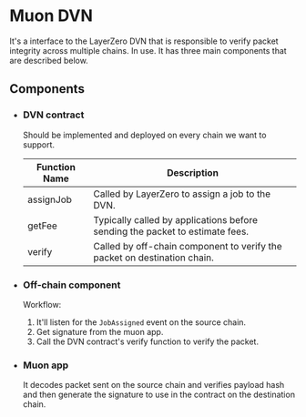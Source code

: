 # Muon DVN

It's a interface to the LayerZero DVN that is responsible to verify packet integrity across multiple chains. In use.
It has three main components that are described below.

## Components
- ### DVN contract
  Should be implemented and deployed on every chain we want to support.
  
  | Function Name | Description |
  | --- | --- |
  | assignJob | Called by LayerZero to assign a job to the DVN. |
  | getFee | Typically called by applications before sending the packet to estimate fees. |
  | verify | Called by off-chain component to verify the packet on destination chain. |

- ### Off-chain component
  Workflow:<br/>
  1. It'll listen for the `JobAssigned` event on the source chain.
  2. Get signature from the muon app.
  3. Call the DVN contract's verify function to verify the packet.

- ### Muon app
  It decodes packet sent on the source chain and verifies payload hash and then generate the signature to use in the contract on the destination chain.

